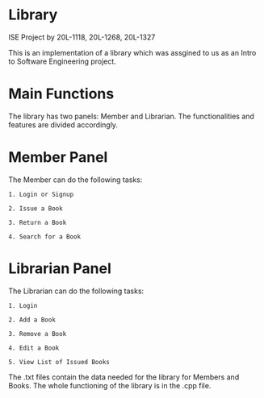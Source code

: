 # Library
ISE Project by 20L-1118, 20L-1268, 20L-1327

This is an implementation of a library which was assgined to us as an Intro to Software Engineering project.

# Main Functions

The library has two panels: Member and Librarian. The functionalities and features are divided accordingly.

# Member Panel

The Member can do the following tasks:

    1. Login or Signup
    
    2. Issue a Book
    
    3. Return a Book
    
    4. Search for a Book
    
# Librarian Panel

The Librarian can do the following tasks:
    
    1. Login
    
    2. Add a Book
    
    3. Remove a Book
    
    4. Edit a Book
    
    5. View List of Issued Books
    
The .txt files contain the data needed for the library for Members and Books. The whole functioning of the library is in the .cpp file.
